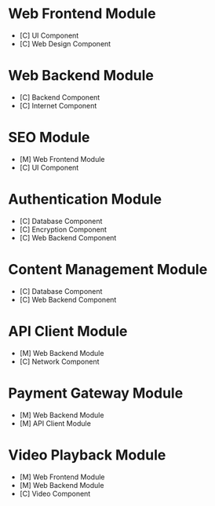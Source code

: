 # Web Frontend Module

 * [C] UI Component
 * [C] Web Design Component

# Web Backend Module

 * [C] Backend Component
 * [C] Internet Component

# SEO Module
 * [M] Web Frontend Module
 * [C] UI Component
 
# Authentication Module

 * [C] Database Component
 * [C] Encryption Component
 * [C] Web Backend Component
 
# Content Management Module

 * [C] Database Component
 * [C] Web Backend Component

# API Client Module

 * [M] Web Backend Module
 * [C] Network Component
 
# Payment Gateway Module

 * [M] Web Backend Module
 * [M] API Client Module

# Video Playback Module

 * [M] Web Frontend Module
 * [M] Web Backend Module
 * [C] Video Component
